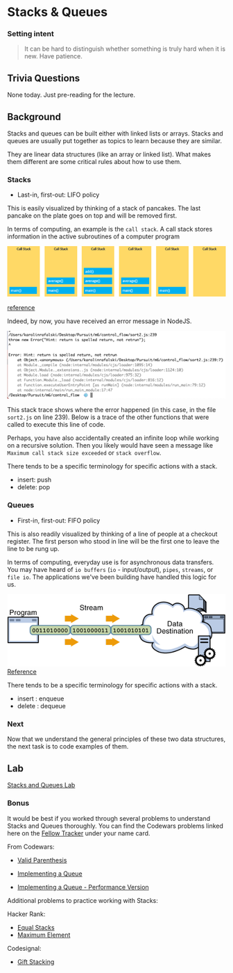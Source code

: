 # Stacks & Queues

### Setting intent

> It can be hard to distinguish whether something is truly hard when it is new. Have patience.

## Trivia Questions

None today. Just pre-reading for the lecture.

## Background

Stacks and queues can be built either with linked lists or arrays. Stacks and queues are usually put together as topics to learn because they are similar.

They are linear data structures (like an array or linked list). What makes them different are some critical rules about how to use them.

### Stacks

- Last-in, first-out: LIFO policy

This is easily visualized by thinking of a stack of pancakes. The last pancake on the plate goes on top and will be removed first.

In terms of computing, an example is the `call stack`. A call stack stores information in the active subroutines of a computer program

![call stack javascript example](./assets/JavaScript-Call-Stack.png)

[reference](https://www.seas.upenn.edu/~cis1xx/resources/java/fileIO/introToFileIO.html)

Indeed, by now, you have received an error message in NodeJS.

![](./assets/error-call-stack.png)

This stack trace shows where the error happened (in this case, in the file `sort2.js` on line 239). Below is a trace of the other functions that were called to execute this line of code.

Perhaps, you have also accidentally created an infinite loop while working on a recursive solution. Then you likely would have seen a message like `Maximum call stack size exceeded` or `stack overflow`.

There tends to be a specific terminology for specific actions with a stack.

- insert: push
- delete: pop

### Queues

- First-in, first-out: FIFO policy

This is also readily visualized by thinking of a line of people at a checkout register. The first person who stood in line will be the first one to leave the line to be rung up.

In terms of computing, everyday use is for asynchronous data transfers. You may have heard of `io buffers` (`io` - input/output), `pipes`, `streams`, or `file io`. The applications we've been building have handled this logic for us.

![io-outs.gif](./assets/io-outs.gif)
[Reference](https://www.seas.upenn.edu/~cis1xx/resources/java/fileIO/introToFileIO.html)

There tends to be a specific terminology for specific actions with a stack.

- insert : enqueue
- delete : dequeue

### Next

Now that we understand the general principles of these two data structures, the next task is to code examples of them.

## Lab

[Stacks and Queues Lab](https://github.com/joinpursuit/m6-stacks-queues-practice)

### Bonus

It would be best if you worked through several problems to understand Stacks and Queues thoroughly. You can find the Codewars problems linked here on the [Fellow Tracker](https://pursuit.codetrack.dev) under your name card.

From Codewars:

- [Valid Parenthesis](https://www.codewars.com/kata/valid-parentheses)

- [Implementing a Queue](https://www.codewars.com/kata/implementing-a-queue)
- [Implementing a Queue - Performance Version](https://www.codewars.com/kata/implementing-a-queue-performance-version)

Additional problems to practice working with Stacks:

Hacker Rank:

- [Equal Stacks](https://www.hackerrank.com/challenges/equal-stacks/problem)
- [Maximum Element](https://www.hackerrank.com/challenges/maximum-element/problem)

Codesignal:

- [Gift Stacking](https://app.codesignal.com/challenge/ZQMreaCmFzshtoETf)
